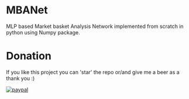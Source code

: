 # MBANet
MLP based Market basket Analysis Network implemented from scratch in python using Numpy package.
# Donation
If you like this project you can 'star' the repo or/and give me a beer as a thank you :)

[![paypal](https://www.paypalobjects.com/en_US/i/btn/btn_donateCC_LG.gif)](https://paypal.me/Griszamq
)
